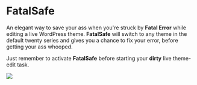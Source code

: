 # FatalSafe

An elegant way to save your ass when you're struck by **Fatal Error** while editing a live WordPress theme.  **FatalSafe** will switch to any theme in the default twenty series and gives you a chance to fix your error, before getting your ass whooped.

Just remember to activate **FatalSafe** before starting your **dirty** live theme-edit task.

![](http://i.imgur.com/dHqoW9u.png)